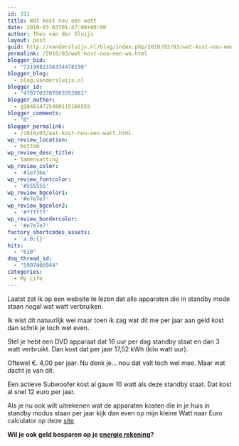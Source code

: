 ```yaml
---
id: 311
title: Wat kost nou een watt
date: 2010-03-03T01:47:00+00:00
author: Theo van der Sluijs
layout: post
guid: http://vandersluijs.nl/blog/index.php/2010/03/03/wat-kost-nou-een-wa/
permalink: /2010/03/wat-kost-nou-een-wa.html
blogger_bid:
  - "7319082336334478150"
blogger_blog:
  - blog.vandersluijs.nl
blogger_id:
  - "4707703707003553981"
blogger_author:
  - g104814725400115166555
blogger_comments:
  - "0"
blogger_permalink:
  - /2010/03/wat-kost-nou-een-watt.html
wp_review_location:
  - bottom
wp_review_desc_title:
  - Samenvatting
wp_review_color:
  - '#1e73be'
wp_review_fontcolor:
  - '#555555'
wp_review_bgcolor1:
  - '#e7e7e7'
wp_review_bgcolor2:
  - '#ffffff'
wp_review_bordercolor:
  - '#e7e7e7'
factory_shortcodes_assets:
  - 'a:0:{}'
hits:
  - "610"
dsq_thread_id:
  - "5907466944"
categories:
  - My Life
---
```

Laatst zat ik op een website te lezen dat alle apparaten die in standby mode staan nogal wat watt verbruiken.

Ik wist dit natuurlijk wel maar toen ik zag wat dit me per jaar aan geld kost dan schrik je toch wel even.

Stel je hebt een DVD apparaat dat 16 uur per dag standby staat en dan 3 watt verbruikt. Dan kost dat per jaar 17,52 kWh (kilo watt uur).

Oftewel €. 4,00 per jaar. Nu denk je… nou dat valt toch wel mee. Maar wat dacht je van dit.

Een actieve Subwoofer kost al gauw 10 watt als deze standby staat. Dat kost al snel 12 euro per jaar.

Als je nu ook wilt uitrekenen wat de apparaten kosten die in je huis in standby modus staan per jaar kijk dan even op mijn kleine Watt naar Euro calculator op deze [site](https://www.vandersluijs.nl/blog/2014/12/watt-kosten-berekenen.html).

**Wil je ook geld besparen op je ****<a class="thirstylink" title="energie rekening" href="https://www.vandersluijs.nl/endorses/energie-vergelijker" target="_blank" rel="nofollow">energie rekening</a>****?**